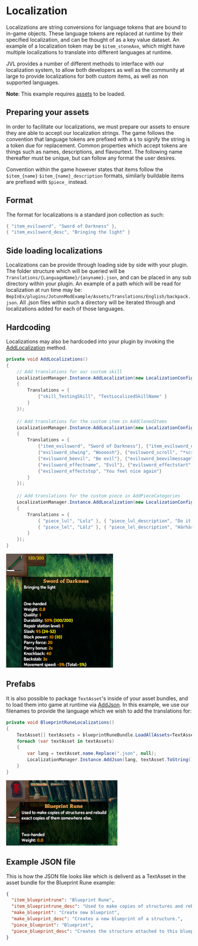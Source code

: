 ﻿# Localization
Localizations are string conversions for language tokens that are bound to in-game objects. These language tokens are replaced at runtime by their specified localization, and can be thought of as a key value dataset. An example of a localization token may be `$item_stoneAxe`, which might have multiple localizations to translate into different languages at runtime.

JVL provides a number of different methods to interface with our localization system, to allow both developers as well as the community at large to provide localizations for both custom items, as well as non supported languages.

**Note**: This example requires [assets](asset-loading.md) to be loaded.

## Preparing your assets
In order to facilitate our localizations, we must prepare our assets to ensure they are able to accept our localization strings. The game follows the convention that language tokens are prefixed with a `$` to signify the string is a token due for replacement. Common properties which accept tokens are things such as names, descriptions, and flavourtext. The following name thereafter must be unique, but can follow any format the user desires.

Convention within the game however states that items follow the `$item_{name}` `$item_{name}_description` formats, similarly buildable items are prefixed with `$piece_` instead.

## Format
The format for localizations is a standard json collection as such:
```cs
{ "item_evilsword", "Sword of Darkness" },
{ "item_evilsword_desc", "Bringing the light" }
```

## Side loading localizations
Localizations can be provide through loading side by side with your plugin. The folder structure which will be queried will be `Translations/{LanguageName}/{anyname}.json`, and can be placed in any sub directory within your plugin.
An example of a path which will be read for localization at run time may be: `BepInEx/plugins/JotunnModExample/Assets/Translations/English/backpack.json`. 
All .json files within such a directory will be iterated through and localizations added for each of those languages.

## Hardcoding
Localizations may also be hardcoded into your plugin by invoking the [AddLocalization](xref:Jotunn.Managers.LocalizationManager.AddLocalization(Jotunn.Configs.LocalizationConfig)) method.

```cs
private void AddLocalizations()
{
    // Add translations for our custom skill
    LocalizationManager.Instance.AddLocalization(new LocalizationConfig("English")
    {
        Translations = {
            {"skill_TestingSkill", "TestLocalizedSkillName" }
        }
    });

    // Add translations for the custom item in AddClonedItems
    LocalizationManager.Instance.AddLocalization(new LocalizationConfig("English")
    {
        Translations = {
            {"item_evilsword", "Sword of Darkness"}, {"item_evilsword_desc", "Bringing the light"},
            {"evilsword_shwing", "Woooosh"}, {"evilsword_scroll", "*scroll*"},
            {"evilsword_beevil", "Be evil"}, {"evilsword_beevilmessage", ":reee:"},
            {"evilsword_effectname", "Evil"}, {"evilsword_effectstart", "You feel evil"},
            {"evilsword_effectstop", "You feel nice again"}
        }
    });

    // Add translations for the custom piece in AddPieceCategories
    LocalizationManager.Instance.AddLocalization(new LocalizationConfig("English")
    {
        Translations = {
            { "piece_lul", "Lulz" }, { "piece_lul_description", "Do it for them" },
            { "piece_lel", "Lölz" }, { "piece_lel_description", "Härhärhär" }
        }
    });
}
```
![Evil Sword Localizations](../images/data/EvilSwordLocalizations.png)


## Prefabs
It is also possible to package `TextAsset`'s inside of your asset bundles, and to load them into game at runtime via [AddJson](xref:Jotunn.Managers.LocalizationManager.AddJson(System.String,System.String)). In this example, we use our filenames to provide the language which we wish to add the translations for:

```cs
private void BlueprintRuneLocalizations()
{
    TextAsset[] textAssets = blueprintRuneBundle.LoadAllAssets<TextAsset>();
    foreach (var textAsset in textAssets)
    {
        var lang = textAsset.name.Replace(".json", null);
        LocalizationManager.Instance.AddJson(lang, textAsset.ToString());
    }
}
```
![Blueprint Rune Localizations](../images/data/blueprintRuneLocalizations.png)

## Example JSON file
This is how the JSON file looks like which is deliverd as a TextAsset in the asset bundle for the Blueprint Rune example:
```json
{
  "item_blueprintrune": "Blueprint Rune",
  "item_blueprintrune_desc": "Used to make copies of structures and rebuild exact copies of them somewhere else.",
  "make_blueprint": "Create new blueprint",
  "make_blueprint_desc": "Creates a new blueprint of a structure.",
  "piece_blueprint": "Blueprint",
  "piece_blueprint_desc": "Creates the structure attached to this blueprint."
}
```
